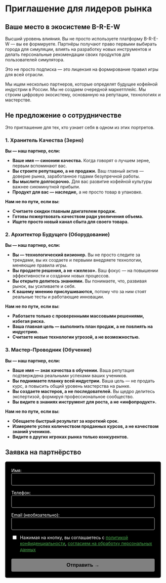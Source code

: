 # Приглашение для лидеров рынка

## Ваше место в экосистеме B-R-E-W

Высший уровень влияния. Вы не просто используете платформу B-R-E-W — вы ее формируете. 
Партнёры получают право первыми выбирать города для симуляции, влиять на разработку новых инструментов и делать персональные рекомендации своих продуктов для пользователей симулятора. 

Это не просто подписка — это лицензия на формирование правил игры для всей отрасли.

Мы ищем несколько партнеров, которые определят будущее кофейной индустрии в России. Мы не создаем очередной маркетплейс. Мы строим цифровую экосистему, основанную на репутации, технологиях и мастерстве.

## Не предложение о сотрудничестве 

Это приглашение для тех, кто узнает себя в одном из этих портретов.

### 1. Хранитель Качества (Зерно)

**Вы — наш партнер, если:**

* **Ваше имя — синоним качества.** Когда говорят о лучшем зерне, первым вспоминают вас.
* **Вы строите репутацию, а не продажи.** Ваш главный актив — доверие рынка, заработанное годами безупречной работы.
* **Вы мыслите долгосрочно.** Для вас развитие кофейной культуры важнее сиюминутной прибыли.
* **Продукт для вас — наследие,** а не просто товар в упаковке.

**Нам не по пути, если вы:**

* **Считаете скидки главным двигателем продаж.**
* **Готовы пожертвовать качеством ради увеличения объема.**
* **Ищете просто новый канал сбыта для своего товара.**

### 2. Архитектор Будущего (Оборудование)

**Вы — наш партнер, если:**

* **Вы — технологический визионер.** Вы не просто следите за трендами, вы их создаете и первыми внедряете технологии, меняющие правила игры.
* **Вы продаете решения, а не «железо».** Ваш фокус — на повышении эффективности и создании новых процессов.
* **Вы открыто делитесь знаниями.** Вы понимаете, что, развивая рынок, вы усиливаете и себя.
* **К вашему мнению прислушиваются,** потому что за ним стоят реальные тесты и работающие инновации.

**Нам не по пути, если вы:**

* **Работаете только с проверенными массовыми решениями, избегая риска.**
* **Ваша главная цель — выполнить план продаж, а не повлиять на индустрию.**
* **Считаете новые технологии угрозой, а не возможностью.**

### 3. Мастер-Проводник (Обучение)

**Вы — наш партнер, если:**

* **Ваше имя — знак качества в обучении.** Ваша репутация подтверждена реальными успехами ваших учеников.
* **Вы поднимаете планку всей индустрии.** Ваша цель — не продать курс, а повысить общий уровень мастерства на рынке.
* **Вы создаете мастеров, а не последователей.** Вы щедро делитесь экспертизой, формируя профессиональное сообщество.
* **Вы видите в знаниях инструмент для роста, а не «инфопродукт».**

**Нам не по пути, если вы:**

* **Обещаете быстрый результат за короткий срок.**
* **Измеряете успех количеством проданных курсов, а не качеством знаний учеников.**
* **Видите в других игроках рынка только конкурентов.**

## Заявка на партнёрство

<form id="myForm" class="custom-form">
  <div class="form-group">
    <label for="name">Имя:</label>
    <input type="text" id="name" name="name" class="form-input" required>
  </div>
  
  <div class="form-group">
    <label for="phone">Телефон:</label>
    <input type="tel" id="phone" name="phone" class="form-input" required>
  </div>
  
  <div class="form-group">
    <label for="email">Email (необязательно):</label>
    <input type="email" id="email" name="email" class="form-input">
  </div>
  
  <div class="form-group checkbox-group">
    <input type="checkbox" id="consent" name="consent" required>
    <label for="consent">
      Нажимая на кнопку, вы соглашаетесь с 
      <a href="/terms/policy" target="_blank" class="policy-link">политикой конфиденциальности</a>, 
      <a href="/terms/privacy" target="_blank" class="policy-link">согласием на обработку персональных данных</a>
    </label>
  </div>
  
  <button type="submit" class="submit-btn" disabled>
    Отправить →
  </button>
</form>

<div id="successMessage" class="success-message" style="display: none;">
  Успешно. Анна отправит приглашение в Телеграм.
</div>

<style>
.custom-form {
  max-width: 500px;
  margin: 0;
  padding: 20px;
  background-color: #000000;
  border-radius: 5px;
  color: #ffffff;
}

.form-group {
  margin-bottom: 15px;
}

.form-input {
  width: 100%;
  padding: 10px;
  box-sizing: border-box;
  border: 1px solid #cccccc;
  border-radius: 4px;
  font-size: 16px;
  background-color: #000000;
  color: #ffffff;
  resize: vertical; 
}

.checkbox-group {
  display: flex;
  align-items: flex-start;
  gap: 8px;
  margin-bottom: 20px;
}

.checkbox-group input {
  margin-top: 3px;
  width: auto;
}

.checkbox-group label {
  font-size: 14px;
  line-height: 1.4;
}

.policy-link {
  color: #4CAF50;
  text-decoration: underline;
}

.submit-btn {
  background-color: #ffffff;
  color: #000000;
  padding: 12px 20px;
  border: none;
  border-radius: 4px;
  cursor: pointer;
  font-size: 16px;
  width: 100%;
  font-weight: bold;
  transition: opacity 0.3s;
}

.submit-btn:hover {
  opacity: 0.9;
}

.submit-btn:disabled {
  opacity: 0.5;
  cursor: not-allowed;
}

.success-message {
  margin-top: 15px;
  color: white;
  font-weight: normal;
  font-size: 16px;
  display: flex;
  align-items: center;
  gap: 8px;
}

.success-message::before {
  content: "✓";
  color: white;
  font-size: 18px;
}
</style>

<script>
export default {
  mounted() {
    this.initForm();
  },
  methods: {
    initForm() {
      if (typeof document === 'undefined') return;
      
      const form = document.getElementById('myForm');
      if (!form) return;
      
      const successMessage = document.getElementById('successMessage');
      const submitBtn = form.querySelector('.submit-btn');
      const requiredInputs = Array.from(form.querySelectorAll('[required]'));
      const emailInput = document.getElementById('email');
      const checkbox = document.getElementById('consent');
      
      const checkFormValidity = () => {
        const nameValid = document.getElementById('name').value.trim() !== '';
        const phoneValid = document.getElementById('phone').value.trim() !== '';
        const consentValid = checkbox.checked;
        
        submitBtn.disabled = !(nameValid && phoneValid && consentValid);
      };
      
      requiredInputs.forEach(input => {
        input.addEventListener('input', checkFormValidity);
      });
      emailInput.addEventListener('input', checkFormValidity); 
      checkbox.addEventListener('change', checkFormValidity);
      
      form.addEventListener('submit', (e) => {
        e.preventDefault();
        
        if (submitBtn.disabled) return;
        
        const formData = {
          name: form.name.value,
          phone: form.phone.value,
          email: form.email.value,
          consent: checkbox.checked ? 'Да' : 'Нет',
          // Ваша новая тема, но с обычным дефисом
          _subject: 'Партнёрство'
        };
        
        form.reset();
        successMessage.style.display = 'flex';
        submitBtn.disabled = true;
        
        fetch('https://formspree.io/f/mdkzjopz', {
          method: 'POST',
          headers: {
            'Accept': 'application/json',
            'Content-Type': 'application/json'
          },
          body: JSON.stringify(formData)
        })
        .then(response => {
          if (!response.ok) throw new Error('Ошибка сервера');
        })
        .catch(error => {
          console.error('Error:', error);
          const mailtoSubject = 'Рынок кофеен Новосибирска';
          const mailtoBody = `Имя: ${formData.name}%0AТелефон: ${formData.phone}%0AEmail: ${formData.email}`;
          window.location.href = `mailto:theorchestramanco@gmail.com?subject=${mailtoSubject}&body=${mailtoBody}`;
        })
        .finally(() => {
          setTimeout(() => {
            successMessage.style.display = 'none';
            checkFormValidity();
          }, 15000);
        });
      });
      
      checkFormValidity();
    }
  }
}
</script>

